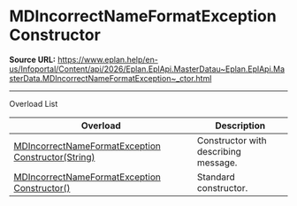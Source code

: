 # MDIncorrectNameFormatException Constructor

**Source URL:** https://www.eplan.help/en-us/Infoportal/Content/api/2026/Eplan.EplApi.MasterDatau~Eplan.EplApi.MasterData.MDIncorrectNameFormatException~_ctor.html

---

Overload List

| Overload | Description |
| --- | --- |
| [MDIncorrectNameFormatException Constructor(String)](Eplan.EplApi.MasterDatau~Eplan.EplApi.MasterData.MDIncorrectNameFormatException~_ctor(String).html) | Constructor with describing message. |
| [MDIncorrectNameFormatException Constructor()](Eplan.EplApi.MasterDatau~Eplan.EplApi.MasterData.MDIncorrectNameFormatException~_ctor().html) | Standard constructor. |
